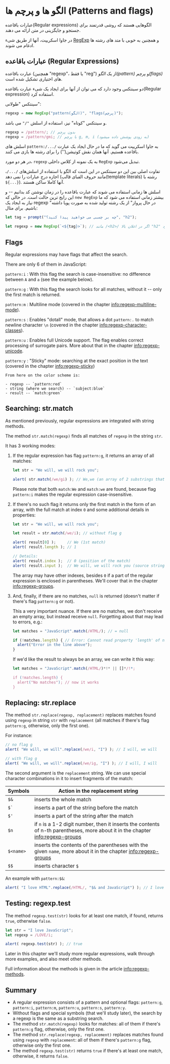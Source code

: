 # الگو ها و پرچم ها (Patterns and flags)

عبارات باقاعده(Regular expressions) الگوهایی هستند که روشی قدرتمند برای جستجو و جایگزینی در متن ارائه می دهند.

در جاوا اسکریپت، آنها از طریق شیء [RegExp](mdn:js/RegExp) و همچنین به خوبی با متد های رشته ها ادغام می شوند.

## عبارات باقاعده (Regular Expressions)

عبارت باقاعده (همچنین "regexp"، یا فقط "reg") از یک *الگو(pattern)* و *پرچم(flags)* های اختیاری تشکیل شده است.

دو سینتکس وجود دارد که می توان از آنها برای ایجاد یک شیء عبارت باقاعده(Regular expression) استفاده کرد.

سینتکس "طولانی":

```js
regexp = new RegExp("pattern(الگو)", "flags(پرچم)");
```

و سینتکس "کوتاه" نیز، استفاده از اسلش `"/"` می باشد.

```js
regexp = /pattern/; // بدون پرچم
regexp = /pattern/gmi; // با پرچم g, m, i (به زودی پوشش داده میشود)
```

اسلش های `pattern:/.../` به جاوا اسکریپت می گوید که ما در حال ایجاد یک عبارت باقاعده هستیم. آنها همان نقش کوتیشن('') را برای رشته ها بازی می کنند.

در هر دو مورد، `regexp` به یک نمونه از کلاس داخلی `RegExp` تبدیل می‌شود.

تفاوت اصلی بین این دو سینتکس در این است که الگو با استفاده از اسلش‌های `/.../`، اجازه درج عبارات را نمی دهد (مانند حروف الفبای قالب(template literals) رشته با `${...}`). آنها کاملا ساکن هستند.

اسلش ها زمانی استفاده می شوند که عبارت باقاعده را در زمان نوشتن کد بدانیم -- و این رایج ترین حالت است. در حالی که `new RegExp` بیشتر زمانی استفاده می شود که ما نیاز به ایجاد یک regexp "در حال پرواز" از یک رشته تولید شده به صورت پویا داشته باشیم. برای مثال:

```js
let tag = prompt("چه بر چسبی می خواهید پیدا کنید؟", "h2");

let regexp = new RegExp(`<${tag}>`); // مانند /<h2>/ اگر در اعلان بالا "h2" پاسخ داده شود
```

## Flags

Regular expressions may have flags that affect the search.

There are only 6 of them in JavaScript:

`pattern:i`
: With this flag the search is case-insensitive: no difference between `A` and `a` (see the example below).

`pattern:g`
: With this flag the search looks for all matches, without it -- only the first match is returned.

`pattern:m`
: Multiline mode (covered in the chapter <info:regexp-multiline-mode>).

`pattern:s`
: Enables "dotall" mode, that allows a dot `pattern:.` to match newline character `\n` (covered in the chapter <info:regexp-character-classes>).

`pattern:u`
: Enables full Unicode support. The flag enables correct processing of surrogate pairs. More about that in the chapter <info:regexp-unicode>.

`pattern:y`
: "Sticky" mode: searching at the exact position in the text  (covered in the chapter <info:regexp-sticky>)

```smart header="Colors"
From here on the color scheme is:

- regexp -- `pattern:red`
- string (where we search) -- `subject:blue`
- result -- `match:green`
```

## Searching: str.match

As mentioned previously, regular expressions are integrated with string methods.

The method `str.match(regexp)` finds all matches of `regexp` in the string `str`.

It has 3 working modes:

1. If the regular expression has flag `pattern:g`, it returns an array of all matches:
    ```js run
    let str = "We will, we will rock you";

    alert( str.match(/we/gi) ); // We,we (an array of 2 substrings that match)
    ```
    Please note that both `match:We` and `match:we` are found, because flag `pattern:i` makes the regular expression case-insensitive.

2. If there's no such flag it returns only the first match in the form of an array, with the full match at index `0` and some additional details in properties:
    ```js run
    let str = "We will, we will rock you";

    let result = str.match(/we/i); // without flag g

    alert( result[0] );     // We (1st match)
    alert( result.length ); // 1

    // Details:
    alert( result.index );  // 0 (position of the match)
    alert( result.input );  // We will, we will rock you (source string)
    ```
    The array may have other indexes, besides `0` if a part of the regular expression is enclosed in parentheses. We'll cover that in the chapter  <info:regexp-groups>.

3. And, finally, if there are no matches, `null` is returned (doesn't matter if there's flag `pattern:g` or not).

    This a very important nuance. If there are no matches, we don't receive an empty array, but instead receive `null`. Forgetting about that may lead to errors, e.g.:

    ```js run
    let matches = "JavaScript".match(/HTML/); // = null

    if (!matches.length) { // Error: Cannot read property 'length' of null
      alert("Error in the line above");
    }
    ```

    If we'd like the result to always be an array, we can write it this way:

    ```js run
    let matches = "JavaScript".match(/HTML/)*!* || []*/!*;

    if (!matches.length) {
      alert("No matches"); // now it works
    }
    ```

## Replacing: str.replace

The method `str.replace(regexp, replacement)` replaces matches found using `regexp` in string `str` with `replacement` (all matches if there's flag `pattern:g`, otherwise, only the first one).

For instance:

```js run
// no flag g
alert( "We will, we will".replace(/we/i, "I") ); // I will, we will

// with flag g
alert( "We will, we will".replace(/we/ig, "I") ); // I will, I will
```

The second argument is the `replacement` string. We can use special character combinations in it to insert fragments of the match:

| Symbols | Action in the replacement string |
|--------|--------|
|`$&`|inserts the whole match|
|<code>$&#096;</code>|inserts a part of the string before the match|
|`$'`|inserts a part of the string after the match|
|`$n`|if `n` is a 1-2 digit number, then it inserts the contents of n-th parentheses, more about it in the chapter <info:regexp-groups>|
|`$<name>`|inserts the contents of the parentheses with the given `name`, more about it in the chapter <info:regexp-groups>|
|`$$`|inserts character `$` |

An example with `pattern:$&`:

```js run
alert( "I love HTML".replace(/HTML/, "$& and JavaScript") ); // I love HTML and JavaScript
```

## Testing: regexp.test

The method `regexp.test(str)` looks for at least one match, if found, returns `true`, otherwise `false`.

```js run
let str = "I love JavaScript";
let regexp = /LOVE/i;

alert( regexp.test(str) ); // true
```

Later in this chapter we'll study more regular expressions, walk through more examples, and also meet other methods.

Full information about the methods is given in the article <info:regexp-methods>.

## Summary

- A regular expression consists of a pattern and optional flags: `pattern:g`, `pattern:i`, `pattern:m`, `pattern:u`, `pattern:s`, `pattern:y`.
- Without flags and special symbols  (that we'll study later), the search by a regexp is the same as a substring search.
- The method `str.match(regexp)` looks for matches: all of them if there's `pattern:g` flag, otherwise, only the first one.
- The method `str.replace(regexp, replacement)` replaces matches found using `regexp` with `replacement`: all of them if there's `pattern:g` flag, otherwise only the first one.
- The method `regexp.test(str)` returns `true` if there's at least one match, otherwise, it returns `false`.
